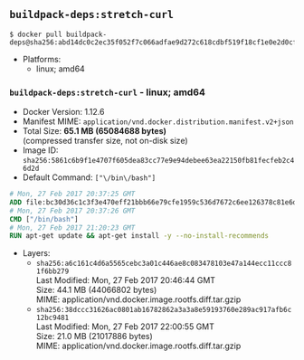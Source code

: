 ## `buildpack-deps:stretch-curl`

```console
$ docker pull buildpack-deps@sha256:abd14dc0c2ec35f052f7c066adfae9d272c618cdbf519f18cf1e0e2d0cf610bb
```

-	Platforms:
	-	linux; amd64

### `buildpack-deps:stretch-curl` - linux; amd64

-	Docker Version: 1.12.6
-	Manifest MIME: `application/vnd.docker.distribution.manifest.v2+json`
-	Total Size: **65.1 MB (65084688 bytes)**  
	(compressed transfer size, not on-disk size)
-	Image ID: `sha256:5861c6b9f1e4707f605dea83cc77e9e94debee63ea22150fb81fecfeb2c46d2d`
-	Default Command: `["\/bin\/bash"]`

```dockerfile
# Mon, 27 Feb 2017 20:37:25 GMT
ADD file:bc30d36c1c3f3e470eff21bbb66e79cfe1959c536d7672c6ee126378c81e6d97 in / 
# Mon, 27 Feb 2017 20:37:26 GMT
CMD ["/bin/bash"]
# Mon, 27 Feb 2017 21:20:23 GMT
RUN apt-get update && apt-get install -y --no-install-recommends 		ca-certificates 		curl 		wget 	&& rm -rf /var/lib/apt/lists/*
```

-	Layers:
	-	`sha256:a6c161c4d6a5565cebc3a01c446ae8c083478103e47a144ecc11ccc81f6bb279`  
		Last Modified: Mon, 27 Feb 2017 20:46:44 GMT  
		Size: 44.1 MB (44066802 bytes)  
		MIME: application/vnd.docker.image.rootfs.diff.tar.gzip
	-	`sha256:38dccc31626ac0801ab16782862a3a3a8e59193760e289ac917afb6c12bc9481`  
		Last Modified: Mon, 27 Feb 2017 22:00:55 GMT  
		Size: 21.0 MB (21017886 bytes)  
		MIME: application/vnd.docker.image.rootfs.diff.tar.gzip

